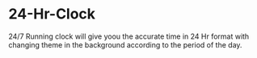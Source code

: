 # 24-Hr-Clock
24/7 Running clock will give yoou the accurate time in 24 Hr format with changing theme in the background according to the period of the day.

